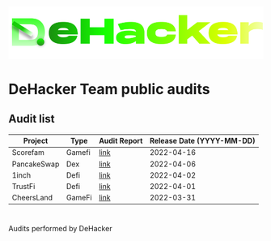 ![](DeHacker.png)

# DeHacker Team public audits

## Audit list
| Project | Type | Audit Report | Release Date (YYYY-MM-DD) |
|---|---|---|---|
| Scorefam | Gamefi | [link](https://github.com/DeHacker-io/audits_public/blob/main/Preliminary%20Comments%20for%20Scorefam.pdf) | 2022-04-16 |
| PancakeSwap | Dex | [link](https://github.com/DeHacker-io/audits_public/blob/main/pancakeswap.pdf) | 2022-04-06 |
| 1inch | Defi | [link](https://github.com/DeHacker-io/audits_public/blob/main/1inch.pdf) | 2022-04-02 |
| TrustFi | Defi | [link](https://github.com/DeHacker-io/audits_public/blob/main/trustfi.pdf) | 2022-04-01 |
| CheersLand | GameFi | [link](https://github.com/DeHacker-io/audits_public/blob/main/cheersland.pdf) | 2022-03-31 |

#
Audits performed by DeHacker
